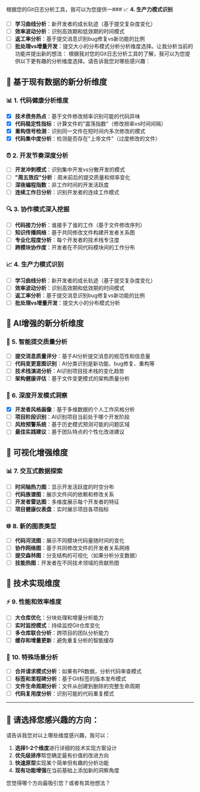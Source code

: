 根据您的Git日志分析工具，我可以为您提供一### 📈 **4. 生产力模式识别**
- [ ] **学习曲线分析**：新开发者的成长轨迹（基于提交复杂度变化）
- [ ] **效率波动分析**：识别高效期和低效期的时间模式
- [ ] **返工率分析**：基于提交消息识别bug修复vs新功能的比例
- [ ] **批处理vs增量开发**：提交大小的分布模式分析分析维度选择。让我分析当前的功能并提出新的想法： 根据我对您的Git日志分析工具的了解，我可以为您提供以下更有趣的分析维度选择。请告诉我您对哪些感兴趣：

## 🎯 **基于现有数据的新分析维度**

### 📊 **1. 代码健康分析维度**
- [x] **技术债务热点**：基于文件修改频率识别可能的代码异味
- [x] **代码稳定性指标**：计算文件的"震荡指数"（修改频率vs时间间隔）
- [x] **重构信号检测**：识别同一文件在短时间内多次修改的模式
- [x] **代码集中度分析**：检测是否存在"上帝文件"（过度修改的文件）

### ⏰ **2. 开发节奏深度分析**
- [ ] **开发冲刺模式**：识别集中开发vs分散开发的模式
- [ ] **"周五效应"分析**：周末前后的提交质量和频率变化
- [ ] **深夜编程指数**：非工作时间的开发活跃度
- [ ] **连续工作日分析**：识别开发者的连续工作模式

### 🔍 **3. 协作模式深入挖掘**
- [ ] **代码接力分析**：谁接手了谁的工作（基于文件修改序列）
- [ ] **知识传播网络**：基于共同修改文件构建开发者关系图
- [ ] **专业化程度分析**：每个开发者的技术栈专注度
- [ ] **跨模块协作度**：开发者在不同代码模块间的工作分布

### 📈 **4. 生产力模式识别**
- [ ] **学习曲线分析**：新开发者的成长轨迹（基于提交复杂度变化）
- [ ] **效率波动分析**：识别高效期和低效期的时间模式
- [ ] **返工率分析**：基于提交消息识别bug修复vs新功能的比例
- [ ] **批处理vs增量开发**：提交大小的分布模式分析

## 🤖 **AI增强的新分析维度**

### 🧠 **5. 智能提交质量分析**
- [ ] **提交消息质量评分**：基于AI分析提交消息的规范性和信息量
- [ ] **代码变更意图识别**：AI分类识别是新功能、bug修复、重构等
- [ ] **技术栈演进分析**：AI识别项目技术栈的变化趋势
- [ ] **架构健康评估**：基于文件变更模式的架构质量分析

### 📝 **6. 深度开发模式洞察**
- [x] **开发者风格画像**：基于多维数据的个人工作风格分析
- [ ] **项目阶段识别**：AI识别项目当前处于哪个开发阶段
- [ ] **风险预警系统**：基于历史模式预测可能的问题区域
- [ ] **最佳实践建议**：基于团队特点的个性化改进建议

## 🎨 **可视化增强维度**

### 📊 **7. 交互式数据探索**
- [ ] **时间轴热力图**：显示开发活跃度的时空分布
- [ ] **代码族谱图**：展示文件间的依赖和修改关系
- [ ] **开发者雷达图**：多维度展示每个开发者的特征
- [ ] **项目健康仪表盘**：实时展示项目各项指标

### 🌐 **8. 新的图表类型**
- [ ] **代码河流图**：展示不同模块代码量随时间的变化
- [ ] **协作网络图**：基于共同修改文件的开发者关系网络
- [ ] **提交森林图**：分支结构的可视化（如果分析分支数据）
- [ ] **技能热图**：开发者在不同技术领域的贡献热图

## 🔧 **技术实现维度**

### ⚡ **9. 性能和效率维度**
- [ ] **大仓库优化**：分块处理和增量分析能力
- [ ] **实时监控模式**：持续监控Git仓库变化
- [ ] **多仓库联合分析**：跨项目的团队分析能力
- [ ] **缓存和增量更新**：避免重复分析的智能缓存

### 🎯 **10. 特殊场景分析**
- [ ] **合并请求模式分析**：如果有PR数据，分析代码审查模式
- [ ] **标签和里程碑分析**：基于Git标签的版本发布模式
- [ ] **文件生命周期分析**：文件从创建到删除的完整生命周期
- [ ] **代码复用度分析**：识别可能的代码重复模式

---

## 🤔 **请选择您感兴趣的方向：**

请告诉我您对以上哪些维度感兴趣，我可以：

1. **选择1-2个维度**进行详细的技术实现方案设计
2. **优先级排序**帮您确定最有价值的改进方向
3. **快速原型**实现某个简单但有趣的分析功能
4. **现有功能增强**在当前基础上添加新的洞察角度

您觉得哪个方向最吸引您？或者有其他想法？